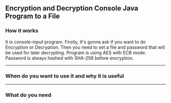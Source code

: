 <h2>Encryption and Decryption Console Java Program to a File</h2>
<p></p>
<h3>How it works</h3>
It is console-input program. Firstly, It's gonna ask if you want to do Encryption or Decryption. Then you need to set a file and password
that will be used for later decrypting. Program is using AES with ECB mode. Password is always hashed with SHA-256 before encryption.
<hr>
<h3>When do you want to use it and why it is useful</h3>
<hr>
<h3>What do you need</h3>
